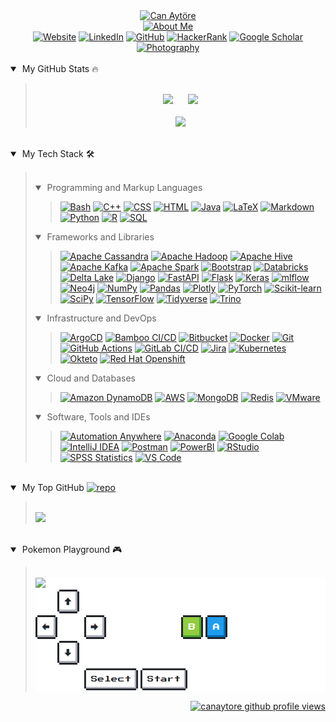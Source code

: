 <div align="center">
    <a href="https://github.com/canaytore"><img src="https://readme-typing-svg.demolab.com?lines=Can+Ayt%C3%B6re&font=Ubuntu+Mono&center=true&width=440&height=45&color=f75c7e&vCenter=true&size=28&duration=2500&pause=27500" alt="Can Aytöre" /></a>
    <br>
    <a href="https://github.com/canaytore"><img src="https://readme-typing-svg.demolab.com/?lines=big%20data%20engineer%20;industrial%20engineer%2C%20m%2Esc%2E;7%2B%20years%20of%20coding%20experience;always%20kept%20learning%20new%20things;swimmer%20sailor%20traveler%20photographer&font=Ubuntu+Mono&center=true&width=440&height=45&color=f75c7e&vCenter=true&size=22&pause=1000" alt="About Me" /></a>
    <br>
	<a href="https://canaytore.github.io"><img src="https://img.icons8.com/doodle/40/000000/domain.png" alt="Website" title="My Website"/></a>
	<a href="https://www.linkedin.com/in/canaytore"><img src="https://img.icons8.com/doodle/40/000000/linkedin.png" alt="LinkedIn" title="Connect me via LinkedIn"/></a>
    <a href="https://github.com/canaytore"><img src="https://img.icons8.com/doodle/40/000000/github.png" alt="GitHub" title="My GitHub Profile"/></a>
	<a href="https://www.hackerrank.com/canaytore"><img src="https://img.icons8.com/external-tal-revivo-filled-tal-revivo/40/000000/external-hackerrank-is-a-technology-company-that-focuses-on-competitive-programming-logo-filled-tal-revivo.png" alt="HackerRank" title="My HackerRank Profile"/></a>
    <a href="https://scholar.google.com/citations?user=mbMndyUAAAAJ=en"><img src="https://img.icons8.com/doodle/40/000000/scroll.png" alt="Google Scholar" title="My Google Scholar Profile"/></a>
    <a href="https://canaytore.github.io/photography"><img src="https://img.icons8.com/doodle/40/000000/compact-camera.png" alt="Photography" title="My Portfolio"/></a>
</div>
<br>
<details open>
    <summary>&nbsp;My GitHub Stats 🔥</summary>
    <blockquote>
    <br>
    <div align="center">
        <a href="https://github.com/canaytore"><img src="https://github-readme-stats.vercel.app/api?username=canaytore&count_private=true&show_icons=true&theme=react&bg_color=1F222E&title_color=F85D7F&icon_color=F8D866" height="165"></a>
        &nbsp;&nbsp;&nbsp;&nbsp;
        <a href="https://github.com/canaytore"><img src="https://github-readme-stats.vercel.app/api/top-langs/?username=canaytore&theme=react&layout=compact&langs_count=6&bg_color=1F222E&title_color=F85D7F&icon_color=F8D866" height="165"></a>
        <br><br>
        <a href="https://github.com/canaytore"><img src="http://github-readme-streak-stats.herokuapp.com/?user=canaytore&theme=react&date_format=M%20j%5B%2C%20Y%5D&ring=F85D7F&fire=FF3068&sideNums=F85D7F" height="165"></a>
    </div>
    </blockquote>
</details>
<br>
<details open>
    <summary>&nbsp;My Tech Stack 🛠</summary>
    <blockquote>
        <br>
        <details open>
            <summary>&nbsp;Programming and Markup Languages</summary>
            <blockquote>
                <div align="left">
		    <a href="https://github.com/canaytore"><img alt="Bash" src="https://img.shields.io/badge/-Bash-000?logo=gnu-bash&logoColor=white"></a>
		    <a href="https://github.com/canaytore"><img alt="C++" src="https://img.shields.io/badge/-C++-000?logo=c%2B%2B&logoColor=00599C"></a>
		    <a href="https://github.com/canaytore"><img alt="CSS" src="https://img.shields.io/badge/-CSS-000?logo=css3&logoColor=1572B6"></a>
		    <a href="https://github.com/canaytore"><img alt="HTML" src="https://img.shields.io/badge/-HTML-000?logo=html5"></a>
		    <a href="https://github.com/canaytore"><img alt="Java" src="https://custom-icon-badges.demolab.com/badge/-Java-000?logo=java&logoColor=1FBED6"></a>
		    <a href="https://github.com/canaytore"><img alt="LaTeX" src="https://img.shields.io/badge/-LaTeX-000?logo=latex&logoColor=008080"></a>
		    <a href="https://github.com/canaytore"><img alt="Markdown" src="https://img.shields.io/badge/-Markdown-000?logo=markdown"></a>
		    <a href="https://github.com/canaytore"><img alt="Python" src="https://img.shields.io/badge/-Python-000?logo=python"></a>
		    <a href="https://github.com/canaytore"><img alt="R" src="https://img.shields.io/badge/-R-000?logo=r&logoColor=276DC3"></a>
		    <a href="https://github.com/canaytore"><img alt="SQL" src="https://custom-icon-badges.demolab.com/badge/-SQL-000?logo=database&logoColor=276DC3"></a>
                </div>
            </blockquote>
        </details>
        <details open>
            <summary>&nbsp;Frameworks and Libraries</summary>
            <blockquote>
                <div align="left">
		    <a href="https://github.com/canaytore"><img alt="Apache Cassandra" src="https://img.shields.io/badge/-Apache%20Cassandra-000?logo=apache%20cassandra&logoColor=1287B1"></a>
		    <a href="https://github.com/canaytore"><img alt="Apache Hadoop" src="https://img.shields.io/badge/-Apache%20Hadoop-000?logo=apache-hadoop&logoColor=66CCFF"></a>
		    <a href="https://github.com/canaytore"><img alt="Apache Hive" src="https://img.shields.io/badge/-Apache%20Hive-000?logo=apache-hive&logoColor=FDEE21"></a>
		    <a href="https://github.com/canaytore"><img alt="Apache Kafka" src="https://img.shields.io/badge/-Apache%20Kafka-000?logo=apache-kafka"></a>
		    <a href="https://github.com/canaytore"><img alt="Apache Spark" src="https://img.shields.io/badge/-Apache%20Spark-000?logo=apache-spark&logoColor=E25A1C"></a>
		    <a href="https://github.com/canaytore"><img alt="Bootstrap" src="https://img.shields.io/badge/-Bootstrap-000?logo=bootstrap"></a>
		    <a href="https://github.com/canaytore"><img alt="Databricks" src="https://img.shields.io/badge/-Databricks-000?logo=databricks&logoColor=FF3621"></a>
		    <a href="https://github.com/canaytore"><img alt="Delta Lake" src="https://img.shields.io/badge/-Delta%20Lake-000?logo=delta&logoColor=white"></a>
		    <a href="https://github.com/canaytore"><img alt="Django" src="https://img.shields.io/badge/-Flask-000?logo=flask"></a>
		    <a href="https://github.com/canaytore"><img alt="FastAPI" src="https://img.shields.io/badge/-FastAPI-000?logo=fastapi"></a>
		    <a href="https://github.com/canaytore"><img alt="Flask" src="https://img.shields.io/badge/-Django-000?logo=django&logoColor=092E20"></a>
		    <a href="https://github.com/canaytore"><img alt="Keras" src="https://img.shields.io/badge/-Keras-000?logo=Keras&logoColor=f73636"></a>
		    <a href="https://github.com/canaytore"><img alt="mlflow" src="https://img.shields.io/badge/-mlflow-000?logo=mlflow"></a>
		    <a href="https://github.com/canaytore"><img alt="Neo4j" src="https://img.shields.io/badge/-Neo4j-000?logo=neo4j&logoColor=4581C3"></a>
		    <a href="https://github.com/canaytore"><img alt="NumPy" src="https://img.shields.io/badge/-Numpy-000?logo=numpy&logoColor=013243"></a>
		    <a href="https://github.com/canaytore"><img alt="Pandas" src="https://img.shields.io/badge/-Pandas-000?logo=pandas"></a>
		    <a href="https://github.com/canaytore"><img alt="Plotly" src="https://img.shields.io/badge/-Plotly-000?logo=plotly&logoColor=3F4F75"></a>
		    <a href="https://github.com/canaytore"><img alt="PyTorch" src ="https://img.shields.io/badge/-PyTorch-000?&logo=PyTorch"></a>
		    <a href="https://github.com/canaytore"><img alt="Scikit-learn" src="https://img.shields.io/badge/-sklearn-000?logo=scikitlearn"></a>
		    <a href="https://github.com/canaytore"><img alt="SciPy" src="https://img.shields.io/badge/-Scipy-000?logo=scipy&logoColor=8CAAE6"></a>
		    <a href="https://github.com/canaytore"><img alt="TensorFlow" src ="https://img.shields.io/badge/-TensorFlow-000?&logo=TensorFlow"></a>
		    <a href="https://github.com/canaytore"><img alt="Tidyverse" src="https://img.shields.io/badge/-Tidyverse-000?logo=tidyverse&logoColor=white"></a>
		    <a href="https://github.com/canaytore"><img alt="Trino" src ="https://img.shields.io/badge/-Trino-000?logo=trino&logoColor=DD00A1"></a>
                </div>
            </blockquote>
        </details>
        <details open>
            <summary>&nbsp;Infrastructure and DevOps</summary>
            <blockquote>
                <div align="left">
		    <a href="https://github.com/canaytore"><img alt="ArgoCD" src ="https://img.shields.io/badge/-ArgoCD-000?logo=argo&logoColor=EF7B4D"></a>
		    <a href="https://github.com/canaytore"><img alt="Bamboo CI/CD" src ="https://img.shields.io/badge/-Bamboo%20CI/CD-000?logo=bamboo&logoColor=0052CC"></a>
		    <a href="https://github.com/canaytore"><img alt="Bitbucket" src ="https://img.shields.io/badge/-Bitbucket-000?logo=bitbucket&logoColor=0052CC"></a>
		    <a href="https://github.com/canaytore"><img alt="Docker" src ="https://img.shields.io/badge/-Docker-000?&logo=Docker"></a>
		    <a href="https://github.com/canaytore"><img alt="Git" src="https://img.shields.io/badge/-Git-000?logo=git"></a>
		    <a href="https://github.com/canaytore"><img alt="GitHub Actions" src ="https://img.shields.io/badge/-GitHub%20Actions-000?logo=githubactions&logoColor=2088FF"></a>
		    <a href="https://github.com/canaytore"><img alt="GitLab CI/CD" src ="https://img.shields.io/badge/-GitLab%20CI/CD-000?logo=gitlab&logoColor=FC6D26"></a>
		    <a href="https://github.com/canaytore"><img alt="Jira" src ="https://img.shields.io/badge/-Jira-000?logo=jira&logoColor=0052CC"></a>
		    <a href="https://github.com/canaytore"><img alt="Kubernetes" src ="https://img.shields.io/badge/-Kubernetes-000?&logo=Kubernetes"></a>
		    <a href="https://github.com/canaytore"><img alt="Okteto" src ="https://custom-icon-badges.demolab.com/badge/-Okteto-000?logo=okteto-kubernetes&logoColor=009688"></a>
		    <a href="https://github.com/canaytore"><img alt="Red Hat Openshift" src ="https://img.shields.io/badge/-Red%20Hat%20Openshift-000?logo=redhatopenshift&logoColor=EE0000"></a>
                </div>
            </blockquote>
        </details>
	<details open>
            <summary>&nbsp;Cloud and Databases</summary>
            <blockquote>
                <div align="left">
		    <a href="https://github.com/canaytore"><img alt="Amazon DynamoDB" src ="https://img.shields.io/badge/-Amazon%20DynamoDB-000?logo=Amazon%20DynamoDB&logoColor=4053D6"></a>
		    <a href="https://github.com/canaytore"><img alt="AWS" src ="https://img.shields.io/badge/-AWS-000?&logo=Amazon-AWS&logoColor=F90"></a>
		    <a href="https://github.com/canaytore"><img alt="MongoDB" src ="https://img.shields.io/badge/-MongoDB-000?&logo=mongodb&logoColor=47A248"></a>
		    <a href="https://github.com/canaytore"><img alt="Redis" src ="https://img.shields.io/badge/-Redis-000?&logo=Redis"></a>
		    <a href="https://github.com/canaytore"><img alt="VMware" src ="https://img.shields.io/badge/-VMware-000?logo=VMware&logoColor=white"></a>
                </div>
            </blockquote>
        </details>
        <details open>
            <summary>&nbsp;Software, Tools and IDEs</summary>
            <blockquote>
                <div align="left">
		    <a href="https://github.com/canaytore"><img alt="Automation Anywhere" src="https://custom-icon-badges.demolab.com/badge/-Automation%20Anywhere-000?logo=automation-anywhere"></a>
		    <a href="https://github.com/canaytore"><img alt="Anaconda" src="https://img.shields.io/badge/-Anaconda-000?logo=anaconda&logoColor=44A833"></a>
		    <a href="https://github.com/canaytore"><img alt="Google Colab" src="https://img.shields.io/badge/-Google%20Colab-000?logo=googlecolab&logoColor=F9AB00"></a>
		    <a href="https://github.com/canaytore"><img alt="IntelliJ IDEA" src="https://img.shields.io/badge/-IntelliJ%20IDEA-000?logo=intellij-idea&logoColor=F90"></a>
		    <a href="https://github.com/canaytore"><img alt="Postman" src="https://img.shields.io/badge/-Postman-000?logo=postman"></a>
		    <a href="https://github.com/canaytore"><img alt="PowerBI" src ="https://img.shields.io/badge/-PowerBI-000?logo=powerbi&logoColor=F2C811"></a>
		    <a href="https://github.com/canaytore"><img alt="RStudio" src="https://img.shields.io/badge/-RStudio-000?logo=rstudio"></a>
		    <a href="https://github.com/canaytore"><img alt="SPSS Statistics" src="https://custom-icon-badges.demolab.com/badge/-SPSS%20Statistics-000?logo=SPSS"/></a>
                    <a href="https://github.com/canaytore"><img alt="VS Code" src="https://img.shields.io/badge/-VS%20Code-000?logo=visual-studio-code&logoColor=007ACC"></a>
                </div>
            </blockquote>
        </details>
    </blockquote>
</details>
<br>
<details open>
    <summary>&nbsp;My Top GitHub <a href="https://github.com/canaytore?tab=repositories"><img alt="repo" src="https://custom-icon-badges.demolab.com/badge/-Repositories-276DC3?logo=repo&style=plastic"></a></summary>
    <blockquote>
    <br>
    <div align="left">
	<a href="https://github.com/canaytore/spark-learnings"><img width="278" src="https://denvercoder1-github-readme-stats.vercel.app/api/pin/?username=canaytore&repo=spark-learnings&theme=react&hide_border=true&bg_color=1F222E&title_color=F85D7F&icon_color=F8D866&show_icons=true&show_description=true"></a>
    </div>
    </blockquote>
</details>
<br>
<details open>
    <summary>&nbsp;Pokemon Playground 🎮</summary>
    <blockquote>
    <br>
    <div style="background:white;" align="left">
        <img src="https://toy.aoaoao.me/image" width="320"/>
        <br>
        <a href="https://toy.aoaoao.me/control?button=2&callback=https://github.com/canaytore"><img src="https://raw.githubusercontent.com/canaytore/canaytore/main/img/blank.png" width="35"/><img src="https://raw.githubusercontent.com/canaytore/canaytore/main/img/up.png" title="Up" width="35"/></a>
        <br>
        <a href="https://toy.aoaoao.me/control?button=1&callback=https://github.com/canaytore"><img src="https://raw.githubusercontent.com/canaytore/canaytore/main/img/left.png" title="Left" width="35"/></a>
        <img src="https://raw.githubusercontent.com/canaytore/canaytore/main/img/blank.png" width="35"/>
        <a href="https://toy.aoaoao.me/control?button=0&callback=https://github.com/canaytore"><img src="https://raw.githubusercontent.com/canaytore/canaytore/main/img/right.png" title="Right" width="35"/></a>
        <img src="https://raw.githubusercontent.com/canaytore/canaytore/main/img/blank.png" width="35"/>
        <img src="https://raw.githubusercontent.com/canaytore/canaytore/main/img/blank.png" width="35"/>
        <img src="https://raw.githubusercontent.com/canaytore/canaytore/main/img/blank.png" width="35"/>
        <a href="https://toy.aoaoao.me/control?button=5&callback=https://github.com/canaytore"><img src="https://raw.githubusercontent.com/canaytore/canaytore/main/img/B.png" title="B" width="35"/></a>
        <a href="https://toy.aoaoao.me/control?button=4&callback=https://github.com/canaytore"><img src="https://raw.githubusercontent.com/canaytore/canaytore/main/img/A.png" title="A" width="35"/></a>
        <br>
        <a href="https://toy.aoaoao.me/control?button=3&callback=https://github.com/canaytore"><img src="https://raw.githubusercontent.com/canaytore/canaytore/main/img/blank.png" width="35"/><img src="https://raw.githubusercontent.com/canaytore/canaytore/main/img/down.png" title="Down" width="35"/></a>
        <br>
        <img src="https://raw.githubusercontent.com/canaytore/canaytore/main/img/blank.png" width="35"/>
        <img src="https://raw.githubusercontent.com/canaytore/canaytore/main/img/blank.png" width="35"/>
        <a href="https://toy.aoaoao.me/control?button=6&callback=https://github.com/canaytore"><img src="https://raw.githubusercontent.com/canaytore/canaytore/main/img/select.png" title="Select" height="35"/></a>
        <a href="https://toy.aoaoao.me/control?button=7&callback=https://github.com/canaytore"><img src="https://raw.githubusercontent.com/canaytore/canaytore/main/img/start.png" title="Start" height="35" /></a>
    </div>
    </blockquote>
</details>
<div align="right">
    <a href="https://github.com/canaytore"><img src="https://komarev.com/ghpvc/?username=canaytore&label=Can's%20Profile%20Views&style=flat" alt="canaytore github profile views"></a>
</div>
